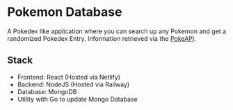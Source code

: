 # Pokemon Database

A Pokedex like application where you can search up any Pokemon and get a randomized Pokedex Entry. Information retrieved via the [PokeAPI](https://pokeapi.co/).

## Stack
  
   - Frontend: React (Hosted via Netlify)
   - Backend: NodeJS (Hosted via Railway)
   - Database: MongoDB
   - Utility with Go to update Mongo Database 
